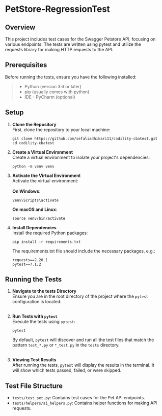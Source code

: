 # PetStore-RegressionTest

## Overview

This project includes test cases for the Swagger Petstore API, focusing on various endpoints. The tests are written using pytest and utilize the requests library for making HTTP requests to the API.

## Prerequisites
Before running the tests, ensure you have the following installed:

>- Python (version 3.6 or later)  <br>
>- pip (usually comes with python)  <br>
>- IDE - PyCharm (optional) <br>

## Setup

1. **Clone the Repository** <br>
First, clone the repository to your local machine: <br> 
    ```
    git clone https://github.com/sefaliadhikari11/codility-cbatest.git
    cd codility-cbatest
    ```

2. **Create a Virtual Environment** <br>
Create a virtual environment to isolate your project's dependencies: <br>
    ```
    python -m venv venv
    ```

3. **Activate the Virtual Environment** <br>
Activate the virtual environment: <br><br>
    **On Windows**: <br> 
    ```
    venv\Scripts\activate
    ```
    **On macOS and Linux**: <br>
    ```
    source venv/bin/activate
    ```

4. **Install Dependencies** <br>
Install the required Python packages:
    ```
    pip install -r requirements.txt
    ```
   The requirements.txt file should include the necessary packages, e.g.: <br>
    ``` 
    requests==2.28.1
    pytest==7.1.2
    ```


## Running the Tests

1. **Navigate to the tests Directory** <br>
Ensure you are in the root directory of the project where the `pytest` configuration is located. <br> <br> 

2. **Run Tests with `pytest`** <br>
Execute the tests using `pytest`:
    ```
    pytest
    ```
   By default, `pytest` will discover and run all the test files that match the pattern `test_*.py` or `*_test.py` in the `tests` directory. <br> <br> 
3. **Viewing Test Results** <br>
After running the tests, `pytest` will display the results in the terminal. It will show which tests passed, failed, or were skipped.


## Test File Structure
- `tests/test_pet.py`: Contains test cases for the Pet API endpoints.
- `tests/helpers/ai_helpers.py`: Contains helper functions for making API requests.